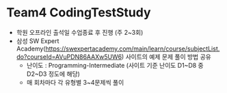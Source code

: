 # Team4 CodingTestStudy

- 학원 오프라인 출석일 수업종료 후 진행 (주 2~3회)
- 삼성 SW Expert Academy(https://swexpertacademy.com/main/learn/course/subjectList.do?courseId=AVuPDN86AAXw5UW6) 사이트의 예제 문제 풀이 방법 공유
    - 난이도 : Programming-Intermediate (사이트 기준 난이도 D1~D8 중 D2~D3 정도에 해당)
    - 매 회차마다 각 유형별 3~4문제씩 풀이
